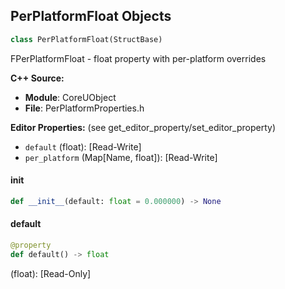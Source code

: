## PerPlatformFloat Objects

```python
class PerPlatformFloat(StructBase)
```

FPerPlatformFloat - float property with per-platform overrides

**C++ Source:**

- **Module**: CoreUObject
- **File**: PerPlatformProperties.h

**Editor Properties:** (see get_editor_property/set_editor_property)

- ``default`` (float):  [Read-Write]
- ``per_platform`` (Map[Name, float]):  [Read-Write]

<a id="unreal.PerPlatformFloat.__init__"></a>

#### __init__

```python
def __init__(default: float = 0.000000) -> None
```

<a id="unreal.PerPlatformFloat.default"></a>

#### default

```python
@property
def default() -> float
```

(float):  [Read-Only]

<a id="unreal.PerPlatformFrameRate"></a>